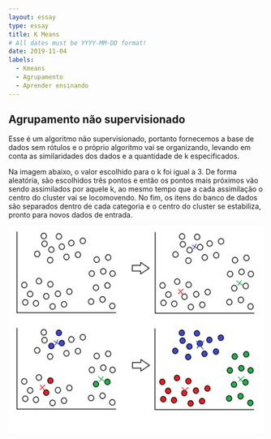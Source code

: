 ```yaml
---
layout: essay
type: essay
title: K Means
# All dates must be YYYY-MM-DD format!
date: 2019-11-04
labels:
  - Kmeans
  - Agrupamento
  - Aprender ensinando
---
```




## Agrupamento não supervisionado

<p>Esse é um algoritmo não supervisionado, portanto fornecemos a base de dados sem rótulos e o próprio algoritmo vai se organizando, levando em conta as similaridades dos dados e a quantidade de k especificados.</p>

<p>Na imagem abaixo, o valor escolhido para o k foi igual a 3. De forma aleatória, são escolhidos três pontos e então os pontos mais próximos vão sendo assimilados por aquele k, ao mesmo tempo que a cada assimilação o centro do cluster vai se locomovendo. No fim, os itens do banco de dados são separados dentro de cada categoria e o centro do cluster se estabiliza, pronto para novos dados de entrada.</p>
  
<img class="ui medium fluid image" src="../images/kmeans.png">
